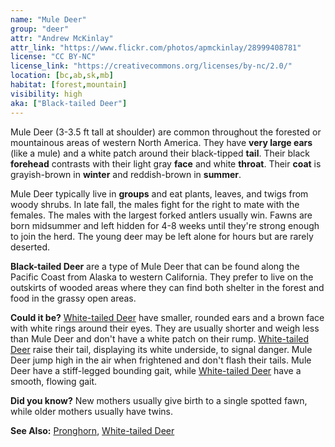 ```yaml
---
name: "Mule Deer"
group: "deer"
attr: "Andrew McKinlay"
attr_link: "https://www.flickr.com/photos/apmckinlay/28999408781"
license: "CC BY-NC"
license_link: "https://creativecommons.org/licenses/by-nc/2.0/"
location: [bc,ab,sk,mb]
habitat: [forest,mountain]
visibility: high
aka: ["Black-tailed Deer"]
---
```

Mule Deer (3-3.5 ft tall at shoulder) are common throughout  the forested or mountainous areas of western North America. They have **very large ears** (like a mule) and a white patch around their black-tipped **tail**. Their black **forehead** contrasts with their light gray **face** and white **throat**. Their **coat** is grayish-brown in **winter** and reddish-brown in **summer**.

Mule Deer typically live in **groups** and eat plants, leaves, and twigs from woody shrubs. In late fall, the males fight for the right to mate with the females. The males with the largest forked antlers usually win.  Fawns are born midsummer and left hidden for 4-8 weeks until they're strong enough to join the herd. The young deer may be left alone for hours but are rarely deserted.

**Black-tailed Deer** are a type of Mule Deer that can be found along the Pacific Coast from Alaska to western California. They prefer to live on the outskirts of wooded areas where they can find both shelter in the forest and food in the grassy open areas.

**Could it be?** [White-tailed Deer](/animals/whtdeer/) have smaller, rounded ears and a brown face with white rings around their eyes. They are usually shorter and weigh less than Mule Deer and don't have a white patch on their rump. [White-tailed Deer](/animals/whtdeer/) raise their tail, displaying its white underside, to signal danger. Mule Deer jump high in the air when frightened and don't flash their tails. Mule Deer have a stiff-legged bounding gait, while [White-tailed Deer](/animals/whtdeer/) have a smooth, flowing gait.

**Did you know?** New mothers usually give birth to a single spotted fawn, while older mothers usually have twins.

<!-- generated, do not edit -->
**See Also:**
[Pronghorn](/animals/pronghorn/),
[White-tailed Deer](/animals/whtdeer/)
